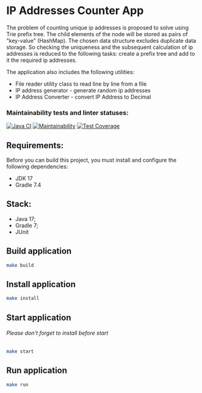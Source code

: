 # IP Addresses Counter App
The problem of counting unique ip addresses is proposed to solve using Trie prefix tree. 
The child elements of the node will be stored as pairs of "key-value" (HashMap). 
The chosen data structure excludes duplicate data storage. 
So checking the uniqueness and the subsequent calculation of ip addresses is reduced to the following tasks: create a prefix tree and add to it the required ip addresses.

The application also includes the following utilities:
* File reader utility class to read line by line from a file
* IP address generator - generate random ip addresses
* IP Address Converter - convert IP Address to Decimal

### Maintainability tests and linter statuses:
[![Java CI](https://github.com/punchybunchy/IP-Addresses-Counter/actions/workflows/app-check.yml/badge.svg)](https://github.com/punchybunchy/IP-Addresses-Counter/actions/workflows/app-check.yml)
[![Maintainability](https://api.codeclimate.com/v1/badges/846aa18423e38a6e90e1/maintainability)](https://codeclimate.com/github/punchybunchy/IP-Addresses-Counter/maintainability)
[![Test Coverage](https://api.codeclimate.com/v1/badges/846aa18423e38a6e90e1/test_coverage)](https://codeclimate.com/github/punchybunchy/IP-Addresses-Counter/test_coverage)



## Requirements:
Before you can build this project, you must install and configure the following dependencies:
* JDK 17
* Gradle 7.4


## Stack:

* Java 17;
* Gradle 7;
* JUnit


## Build application

```bash
make build
```

## Install application

```bash
make install
```

## Start application
###### Please don't forget to install before start

```bash
make start
```

## Run application

```bash
make run
```

